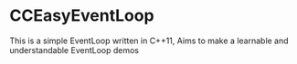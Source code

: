 # CCEasyEventLoop
This is a simple EventLoop written in C++11, Aims to make a learnable and understandable EventLoop demos

